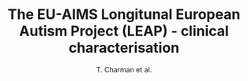 ---
author: T. Charman et al.
title: The EU-AIMS Longitunal European Autism Project (LEAP) - clinical characterisation
journal: Molecular Autism
year: 2017
type: article
team: yes
---